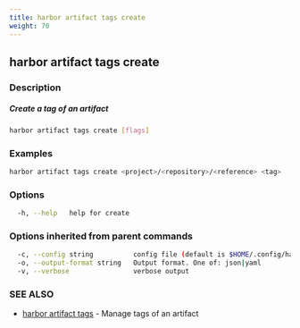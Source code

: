 ```yaml
---
title: harbor artifact tags create
weight: 70
---
```

## harbor artifact tags create

### Description

##### Create a tag of an artifact

```sh
harbor artifact tags create [flags]
```

### Examples

```sh
harbor artifact tags create <project>/<repository>/<reference> <tag>
```

### Options

```sh
  -h, --help   help for create
```

### Options inherited from parent commands

```sh
  -c, --config string          config file (default is $HOME/.config/harbor-cli/config.yaml)
  -o, --output-format string   Output format. One of: json|yaml
  -v, --verbose                verbose output
```

### SEE ALSO

* [harbor artifact tags](harbor-artifact-tags.md)	 - Manage tags of an artifact

